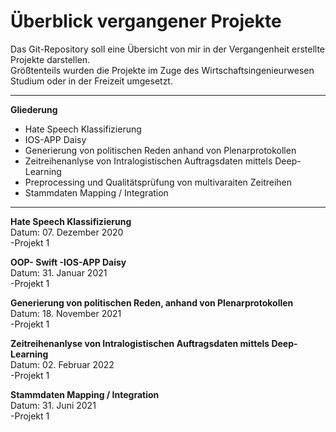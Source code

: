 # Überblick vergangener Projekte

Das Git-Repository soll eine Übersicht von mir in der Vergangenheit erstellte Projekte darstellen.<br>
Größtenteils wurden die Projekte im Zuge des Wirtschaftsingenieurwesen Studium oder in der Freizeit umgesetzt. <br>
<hr>
<p> <b>Gliederung</b>
<ul>
  <li>Hate Speech Klassifizierung</li>
  <li>IOS-APP Daisy</li>
  <li>Generierung von politischen Reden anhand von Plenarprotokollen</</li>
  <li>Zeitreihenanlyse von Intralogistischen Auftragsdaten mittels Deep-Learning</li>
  <li>Preprocessing und Qualitätsprüfung von multivaraiten Zeitreihen</li>
  <li>Stammdaten Mapping / Integration</li>
</ul>
<hr>

<b>Hate Speech Klassifizierung </b>
<br> Datum: 07. Dezember 2020
<br>
-Projekt 1
<br>

<b>OOP- Swift -IOS-APP Daisy</b>
<br> Datum: 31. Januar 2021
<br>
-Projekt 1
<br>


<b>Generierung von politischen Reden, anhand von Plenarprotokollen</b>
<br>Datum: 18. November 2021
<br>
-Projekt 1
<br>


<b>Zeitreihenanlyse von Intralogistischen Auftragsdaten mittels Deep-Learning </b>
<br>Datum: 02. Februar 2022
<br>
-Projekt 1
<br>

<b>Stammdaten Mapping / Integration </b>
<br>Datum: 31. Juni 2021 
<br>
-Projekt 1
<br>

